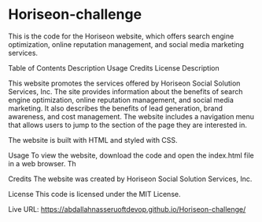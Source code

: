 # Horiseon-challenge

This is the code for the Horiseon website, which offers search engine optimization, online reputation management, and social media marketing services.

Table of Contents
Description
Usage
Credits
License
Description

This website promotes the services offered by Horiseon Social Solution Services, Inc. The site provides information about the benefits of search engine optimization, online reputation management, and social media marketing. It also describes the benefits of lead generation, brand awareness, and cost management. The website includes a navigation menu that allows users to jump to the section of the page they are interested in.

The website is built with HTML and styled with CSS.

Usage
To view the website, download the code and open the index.html file in a web browser. Th

Credits
The website was created by Horiseon Social Solution Services, Inc.


License
This code is licensed under the MIT License.

Live URL: https://abdallahnasseruoftdevop.github.io/Horiseon-challenge/
